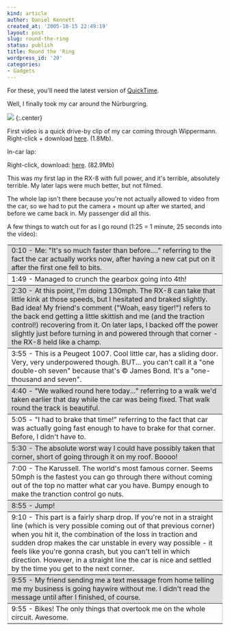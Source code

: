 ```yaml
---
kind: article
author: Daniel Kennett
created_at: '2005-10-15 22:49:19'
layout: post
slug: round-the-ring
status: publish
title: Round the 'Ring
wordpress_id: '20'
categories:
- Gadgets
---
```


For these, you'll need the latest version of <a href="http://www.apple.com/quicktime/download/">QuickTime</a>.

Well, I finally took my car around the Nürburgring.

<img src="/pictures/breakdown/ring2.jpg"/> 
{:.center}

First video is a quick drive-by clip of my car coming through Wippermann. Right-click + download <a href="http://homepage.mac.com/danielkennett/files/ring-driveby.mp4">here</a>. (1.8Mb).

In-car lap:

Right-click, download: <a href="http://homepage.mac.com/danielkennett/files/ring-incar.mp4">here</a>. (82.9Mb)

This was my first lap in the RX-8 with full power, and it's terrible, absolutely terrible. My later laps were much better, but not filmed. 

The whole lap isn't there because you're not actually allowed to video from the car, so we had to put the camera + mount up after we started, and before we came back in. My passenger did all this. 

A few things to watch out for as I go round (1:25 = 1 minute, 25 seconds into the video):

<table width="100%" border="1" cellspacing="0" cellpadding="5" bordercolor="#DDD" bordercolorlight="#DDD" bordercolordark="#DDD">
                       <tr>
                                <td bgcolor="#DDD">0:10 - Me: &quot;It's so much faster than before....&quot; referring to the fact the car actually works now, after having a new cat put on it after the first one fell to bits.</td>
                    </tr>
                       <tr>
                                <td>1:49 - Managed to crunch the gearbox going into 4th!</td>
                       </tr>
                       <tr>
                                <td bgcolor="#DDD">2:30 - At this point, I'm doing 130mph. The RX-8 can take that little kink at those speeds, but I hesitated and braked slightly. Bad idea! My friend's comment (&quot;Woah, easy tiger!&quot;) refers to the back end getting a little skittish and me (and the traction control!) recovering from it. On later laps, I backed off the power slightly just before turning in and powered through that corner - the RX-8 held like a champ.</td>
                        </tr>
                       <tr>
                                <td>3:55 - This is a Peugeot 1007. Cool little car, has a sliding door. Very, very underpowered though. BUT... you can't call it a &quot;one double-oh seven&quot; because that's &copy; James Bond. It's a &quot;one-thousand and seven&quot;. </td>
                    </tr>
                       <tr>
                                <td bgcolor="#DDD">4:40 - &quot;We walked round here today...&quot; referring to a walk we'd taken earlier that day while the car was being fixed. That walk round the track is beautiful.</td>
                    </tr>
                       <tr>
                                <td>5:05 - &quot;I had to brake that time!&quot; referring to the fact that car was actually going fast enough to have to brake for that corner. Before, I didn't have to.</td>
                    </tr>
                       <tr>
                                <td bgcolor="#DDD">5:30 - The absolute worst way I could have possibly taken that corner, short of going through it on my roof. Boooo!</td>
                 </tr>
                       <tr>
                                <td>7:00 - The Karussell. The world's most famous corner. Seems 50mph is the fastest you can go through there without coming out of the top no matter what car you have. Bumpy enough to make the tranction control go nuts.</td>
                  </tr>
                       <tr>
                                <td bgcolor="#DDD">8:55 - Jump!</td>
                        </tr>
                       <tr>
                                <td>9:10 - This part is a fairly sharp drop. If you're not in a straight line (which is very possible coming out of that previous corner) when you hit it, the combination of the loss in traction and sudden drop makes the car unstable in every way possible - it feels like you're gonna crash, but you can't tell in which direction. However, in a straight line the car is nice and settled by the time you get to the next corner.</td>
                  </tr>
                       <tr>
                                <td bgcolor="#DDD">9:55 - My friend sending me a text message from home telling me my business is going haywire without me. I didn't read the message until after I finished, of course.</td>
                      </tr>
                       <tr>
                                <td>9:55 - Bikes! The only things that overtook me on the whole circuit. Awesome.</td>
                      </tr>
               </table>
